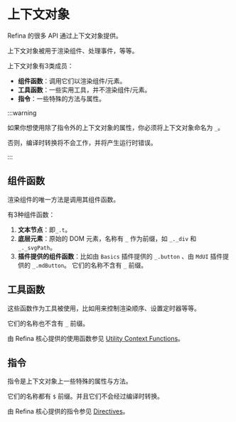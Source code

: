 # 上下文对象

Refina 的很多 API 通过上下文对象提供。

上下文对象被用于渲染组件、处理事件，等等。

上下文对象有3类成员：

- **组件函数**：调用它们以渲染组件/元素。
- **工具函数**：一些实用工具，并不渲染组件/元素。
- **指令**：一些特殊的方法与属性。

:::warning

如果你想使用除了指令外的上下文对象的属性，你必须将上下文对象命名为 `_`。

否则，编译时转换将不会工作，并将产生运行时错误。

:::

## 组件函数

渲染组件的唯一方法是调用其组件函数。

有3种组件函数：

1. **文本节点**：即`_.t`。
2. **底层元素**：原始的 DOM 元素，名称有 `_` 作为前缀，如 `_._div` 和 `_._svgPath`。
3. **插件提供的组件函数**：比如由 `Basics` 插件提供的 `_.button` 、由 `MdUI` 插件提供的 `_.mdButton`。 它们的名称不含有 `_` 前缀。

## 工具函数

这些函数作为工具被使用，比如用来控制渲染顺序、设置定时器等等。

它们的名称也不含有 `_` 前缀。

由 Refina 核心提供的使用函数参见 [Utility Context Functions](/guide/apis/util-funcs.md)。

## 指令

指令是上下文对象上一些特殊的属性与方法。

它们的名称都有 `$` 前缀。并且它们不会经过编译时转换。

由 Refina 核心提供的指令参见 [Directives](/guide/apis/directives.md)。
